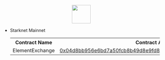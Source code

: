 <p align="center">
  <img src="https://element.market/build/img/logo-header-b718ad53.svg" height="60"/>
</p>

- Starknet Mainnet
  <table>
  <tr>
  <th>Contract Name</th>
  <th>Contract Address</th>
  </tr>

  <tr><td>ElementExchange</td><td>
  <a href="https://starkscan.co/contract/0x04d8bb956e6bd7a50fcb8b49d8e9fd8269cfadbeb73f457fd6d3fc1dff4b879e">0x04d8bb956e6bd7a50fcb8b49d8e9fd8269cfadbeb73f457fd6d3fc1dff4b879e</a>
  </td></tr>


  </table>
  
